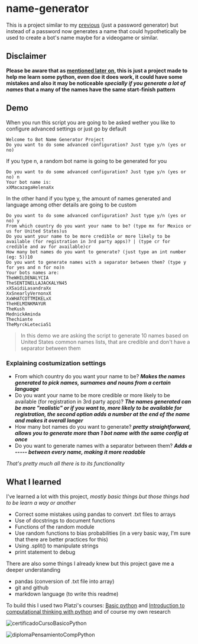 # name-generator
This is a project similar to my [previous](https://github.com/santitomatis/rememberable-password-generator) (just a password generator) but instead of a password now generates a name that could hypothetically be used to create a bot's name maybe for a videogame or similar.

## Disclaimer
**Please be aware that as [mentioned later on](https://github.com/santitomatis/name-generator#what-i-learned), this is just a project made to help me learn some python, even doe it does work, it could have some mistakes and also it may be noticeable *specially if you generate a lot of names* that a many of the names have the same start-finish pattern**

## Demo
When you run this script you are going to be asked wether you like to configure advanced settings or just go by default

```
Welcome to Bot Name Generator Project
Do you want to do some advanced configuration? Just type y/n (yes or no)
```

If you type n, a random bot name is going to be generated for you

```
Do you want to do some advanced configuration? Just type y/n (yes or no) n
Your bot name is:
xXMacazagaHelenaXx
```

In the other hand if you type y, the amount of names generated and language among other details are going to be custom

```
Do you want to do some advanced configuration? Just type y/n (yes or no) y
From which country do you want your name to be? (type mx for Mexico or us for United States)us
Do you want your name to be more credible or more likely to be available (for registration in 3rd party apps)? | (type cr for credible and av for available)cr
How many bot names do you want to generate? (just type an int number (eg: 5))10
Do you want to generate names with a separator between them? (type y for yes and n for no)n
Your bots names are:
TheWHILDENALYCIA
TheSENTINELLAJACKALYN45
xXSaidiLasandraXx
XxSnearlyVernonxX
XxWHATCOTTMIKELxX
TheHELMINKMAYUR
TheKush
MednickAminda
Thechiante
TheMyrckLetecia51
```
> In this demo we are asking the script to generate 10 names based on United States common names lists, that are credible and don't have a separator between them

### Explaining costumization settings
- From which country do you want your name to be? ***Makes the names generated to pick names, surnames and nouns from a certain language***
- Do you want your name to be more credible or more likely to be available (for registration in 3rd party apps)? ***The names generated can be more "realistic" or if you want to, more likely to be available for registration, the second option adds a number at the end of the name and makes it overall longer***
- How many bot names do you want to generate? ***pretty straightforward, allows you to generate more than 1 bot name with the same config at once***
- Do you want to generate names with a separator between them? ***Adds a ----- between every name, making it more readable***

*That's pretty much all there is to its functionality*

## What I learned
I've learned a lot with this project, *mostly basic things but those things had to be learn a way or another*

- Correct some mistakes using pandas to convert .txt files to arrays
- Use of docstrings to document functions
- Functions of the random module
- Use random functions to bias probabilities (in a very basic way, I'm sure that there are better practices for this)
- Using .split() to manipulate strings
- print statement to debug

There are also some things I already knew but this project gave me a deeper understanding
- pandas (conversion of .txt file into array)
- git and github 
- markdown language (to write this readme)

To build this I used two Platzi's courses: [Basic python](https://platzi.com/cursos/python/) and [Introduction to computational thinking with python](https://platzi.com/cursos/python-cs/) and of course my own research

![certificadoCursoBasicoPython](https://user-images.githubusercontent.com/86212669/182045981-08d77f7e-2847-4f82-8ef6-d2f4609e0e0d.png)

![diplomaPensamientoCompPython](https://user-images.githubusercontent.com/86212669/182046012-a1d4ad9d-033a-400d-94aa-5f55854e87c5.png)


